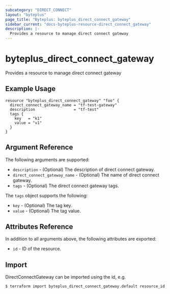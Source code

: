 ```yaml
---
subcategory: "DIRECT_CONNECT"
layout: "byteplus"
page_title: "Byteplus: byteplus_direct_connect_gateway"
sidebar_current: "docs-byteplus-resource-direct_connect_gateway"
description: |-
  Provides a resource to manage direct connect gateway
---
```

# byteplus_direct_connect_gateway
Provides a resource to manage direct connect gateway
## Example Usage
```hcl
resource "byteplus_direct_connect_gateway" "foo" {
  direct_connect_gateway_name = "tf-test-gateway"
  description                 = "tf-test"
  tags {
    key   = "k1"
    value = "v1"
  }
}
```
## Argument Reference
The following arguments are supported:
* `description` - (Optional) The description of direct connect gateway.
* `direct_connect_gateway_name` - (Optional) The name of direct connect gateway.
* `tags` - (Optional) The direct connect gateway tags.

The `tags` object supports the following:

* `key` - (Optional) The tag key.
* `value` - (Optional) The tag value.

## Attributes Reference
In addition to all arguments above, the following attributes are exported:
* `id` - ID of the resource.



## Import
DirectConnectGateway can be imported using the id, e.g.
```
$ terraform import byteplus_direct_connect_gateway.default resource_id
```

